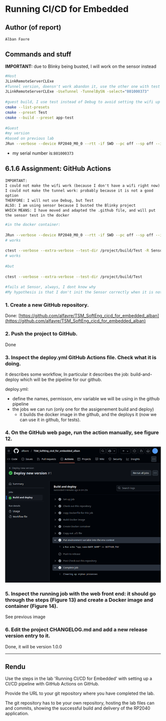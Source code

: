 # Running CI/CD for Embedded

## Author (of report)

```
Alban Favre
```

## Commands and stuff

**IMPORTANT:** due to Blinky being busted, I will work on the sensor instead

```bash
#Host
JLinkRemoteServerCLExe
#Tunnel version, doensn't work abandon it, use the other one with test and led as args
JLinkRemoteServerCLExe -UseTunnel -TunnelBySN -select="801000373"

#guest build, I use test instead of Debug to avoid setting the wifi up
cmake --list-presets
cmake --preset Test
cmake --build --preset app-test

#Guest
#my version
#based on previous lab
JRun --verbose --device RP2040_M0_0 --rtt -if SWD --pc off --sp off --ip "192.168.122.1" --args "sensor" build/Test/TSM_PicoW_Sensor.elf

```

- my serial number is:`801000373`

## 6.1.6 Assignment: GitHub Actions

```
IMPORTANT:
I could not make the wifi work (because I don't have a wifi right now)
I could not make the tunnel work: probably because it is not a good option
THERFORE: I will not use Debug, but Test
ALSO: I am using sensor because I busted the Blinky project
WHICH MEANS: I have moved and adapted the .github file, and will put the sensor test in the docker
```

```bash
#in the docker container:

JRun --verbose --device RP2040_M0_0 --rtt -if SWD --pc off --sp off --ip "192.168.122.1" --args "sensor" /project/build/Test/TSM_PicoW_Sensor.elf
# works

ctest --verbose --extra-verbose --test-dir /project/build/Test -R Sensor
# works
 
#but 
 
ctest --verbose --extra-verbose --test-dir /project/build/Test
 
#fails at Sensor, always, I dont know why
#My hypothesis is that I don't init the Sensor correctly when it is not ran alone, or that the led test dosen't end cpmpletely, which makes the sensor fail
```



### 1. Create a new GitHub repository.

Done: [https://github.com/alfavre/TSM_SoftEng_cicd_for_embedded_alban](https://github.com/alfavre/TSM_SoftEng_cicd_for_embedded_alban)

### 2. Push the project to GitHub.

Done

### 3. Inspect the deploy.yml GitHub Actions file. Check what it is doing.

it describes some workflow, In particular it describes the job: build-and-deploy which will be the pipeline for our github.

deploy.yml:

- define the names, permisson, env variable we will be using in the github pipeline
- the jobs we can run (only one for the assigenement build and deploy)
  - it builds the docker image in the github, and the deploys it (now we can use it in github, for tests).

### 4. On the GitHub web page, run the action manually, see figure 12.

![](../img/lab_01.png)

### 5. Inspect the running job with the web front end: it should go through the steps (Figure 13) and create a Docker image and container (Figure 14).

See previous image

### 6. Edit the project CHANGELOG.md and add a new release version entry to it.

Done, it will be version 1.0.0

----

## Rendu

Use the steps in the lab 'Running CI/CD for Embedded' with setting up a CI/CD pipeline with GitHub Actions on GitHub.

Provide the URL to your git repository where you have completed the lab.

The git repository has to be your own repository, hosting the lab files can and commits, showing the  successful build and delivery of the RP2040 application.
